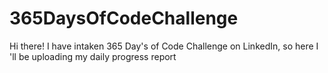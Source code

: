# 365DaysOfCodeChallenge
Hi there! I have intaken 365 Day's of Code Challenge on LinkedIn, so here I 'll  be uploading my daily progress report
